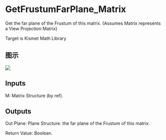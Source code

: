 # GetFrustumFarPlane_Matrix

Get the far plane of the Frustum of this matrix. (Assumes Matrix represents a View Projection Matrix)

Target is Kismet Math Library

## 图示

![]($-20221218-19515956.png)

## Inputs

M: Matrix Structure (by ref).  

## Outputs

Out Plane: Plane Structure. the far plane of the Frustum of this matrix.

Return Value: Boolean.

